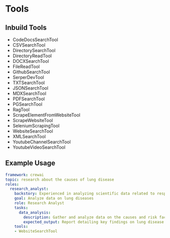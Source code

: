 # Tools

## Inbuild Tools

- CodeDocsSearchTool
- CSVSearchTool
- DirectorySearchTool
- DirectoryReadTool
- DOCXSearchTool
- FileReadTool
- GithubSearchTool
- SerperDevTool
- TXTSearchTool
- JSONSearchTool
- MDXSearchTool
- PDFSearchTool
- PGSearchTool
- RagTool
- ScrapeElementFromWebsiteTool
- ScrapeWebsiteTool
- SeleniumScrapingTool
- WebsiteSearchTool
- XMLSearchTool
- YoutubeChannelSearchTool
- YoutubeVideoSearchTool

## Example Usage

```yaml
framework: crewai
topic: research about the causes of lung disease
roles:
  research_analyst:
    backstory: Experienced in analyzing scientific data related to respiratory health.
    goal: Analyze data on lung diseases
    role: Research Analyst
    tasks:
      data_analysis:
        description: Gather and analyze data on the causes and risk factors of lung diseases.
        expected_output: Report detailing key findings on lung disease causes.
    tools:
    - WebsiteSearchTool
```